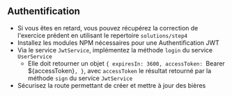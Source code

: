 ## Authentification

* Si vous êtes en retard, vous pouvez récupérez la correction de l'exercice prédent en utilisant le repertoire `solutions/step4`
* Installez les modules NPM nécessaires pour une Authentification JWT
* Via le service `JwtService`, implémentez la méthode `login` du service `UserService`
    * Elle doit retourner un objet `{ expiresIn: 3600, accessToken: `Bearer ${accessToken}`, }`, avec `accessToken` le résultat retourné par la méthode `sign` du service `JwtService`
* Sécurisez la route permettant de créer et mettre à jour des bières

